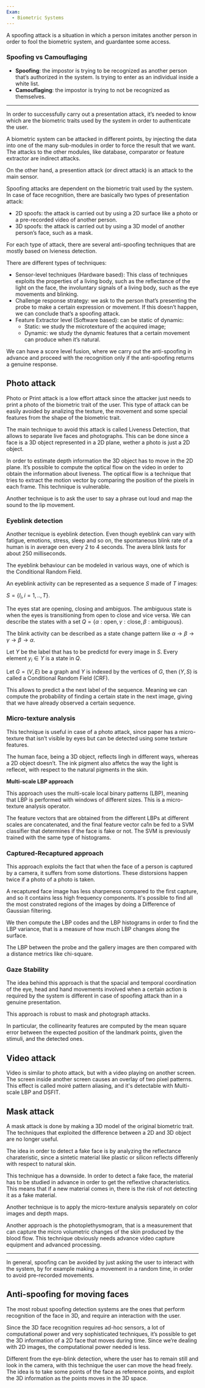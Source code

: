 ```yaml
---
Exam:
  - Biometric Systems
---
```

A spoofing attack is a situation in which a person imitates another person in order to fool the biometric system, and guardantee some access.

### Spoofing vs Camouflaging
- **Spoofing**: the impostor is trying to be recognized as another person that’s authorized in the system. Is trying to enter as an individual inside a white list.
- **Camouflaging**: the impostor is trying to not be recognized as themselves.

--- 

In order to successfully carry out a presentation attack, it’s needed to know which are the biometric traits used by the system in order to authenticate the user.

A biometric system can be attacked in different points, by injecting the data into one of the many sub-modules in order to force the result that we want. The attacks to the other modules, like database, comparator or feature extractor are indirect attacks.

On the other hand, a presention attack (or direct attack) is an attack to the main sensor.

Spoofing attacks are dependent on the biometric trait used by the system. In case of face recognition, there are basically two types of presentation attack:

- 2D spoofs: the attack is carried out by using a 2D surface like a photo or a pre-recorded video of another person.
- 3D spoofs: the attack is carried out by using a 3D model of another person’s face, such as a mask.

For each type of attack, there are several anti-spoofing techniques that are mostly based on lvieness detection. 

There are different types of techniques:

- Sensor-level techniques (Hardware based): This class of techniques exploits the properties of a living body, such as the reflectance of the light on the face, the involuntary signals of a living body, such as the eye movements and blinking.
- Challenge response strategy: we ask to the person that’s presenting the probe to make a certain expression or movement. If this doesn’t happen, we can conclude that’s a spoofing attack.
- Feature Extractor level (Software based): can be static of dynamic:
    - Static: we study the microtexture of the acquired image;
    - Dynamic: we study the dynamic features that a certain movement can produce when it’s natural.

We can have a score level fusion, where we carry out the anti-spoofing in advance and proceed with the recognition only if the anti-spoofing returns a genuine response.

## Photo attack

Photo or Print attack is a low effort attack since the attacker just needs to print a photo of the biometric trait of the user. This type of attack can be easily avoided by analizing the texture, the movement and some special features from the shape of the biometric trait.

The main technique to avoid this attack is called Liveness Detection, that allows to separate live faces and photographs. This can be done since a face is a 3D object represented in a 2D plane, wether a photo is just a 2D object.

In order to estimate depth information the 3D object has to move in the 2D plane. It’s possible to compute the optical flow on the video in order to obtain the information about liveness. The optical flow is a technique that tries to extract the motion vector by comparing the position of the pixels in each frame. This technique is vulnerable.

Another technique is to ask the user to say a phrase out loud and map the sound to the lip movement.

### Eyeblink detection

Another tecnique is eyeblink detection. Even though eyeblink can vary with fatigue, emotions, stress, sleep and so on, the spontaneous blink rate of a human is in average oen every 2 to 4 seconds. The avera blink lasts for about 250 milliseconds.

The eyeblink behaviour can be modeled in various ways, one of which is the Conditional Random Field.

An eyeblink activity can be represented as a sequence $S$ made of $T$ images:

$S = \{I_i, i=1,..,T\}$.

The eyes stat are opening, closing and ambiguos. The ambiguous state is when the eyes is transitioning from open to close and vice versa. We can describe the states with a set $Q = \{\alpha:\text{open}, \gamma:\text{close}, \beta:\text{ambiguous} \}$.

The blink activity can be described as a state change pattern like $\alpha \rightarrow \beta \rightarrow \gamma \rightarrow \beta \rightarrow \alpha$.

Let $Y$ be the label that has to be predictd for every image in $S$. Every element $y_i\in Y$ is a state in $Q$.

Let $G = (V,E)$ be a graph and $Y$ is indexed by the vertices of $G$, then $(Y,S)$ is called a Conditional Random Field (CRF).

This allows to predict a the next label of the sequence. Meaning we can compute the probability of finding a certain state in the next image, giving that we have already observed a certain sequence.

### Micro-texture analysis

This technique is useful in case of a photo attack, since paper has a micro-texture that isn’t visible by eyes but can be detected using some texture features.

The human face, being a 3D object, reflects lingh in different ways, whereas a 2D object doesn’t. The ink pigment also affetcs the way the light is reflecet, with respect to the natural pigments in the skin.

**Multi-scale LBP approach**

This approach uses the multi-scale local binary patterns (LBP), meaning that LBP is performed with windows of different sizes. This is a micro-texture analysis operator.

The feature vectors that are obtained from the different LBPs at different scales are concatenated, and the final feature vector ca1n be fed to a SVM classifier that determines if the face is fake or not. The SVM is previously trained with the same type of histograms.

### **Captured-Recaptured approach**

This approach exploits the fact that when the face of a person is captured by a camera, it suffers from some distortions. These distorsions happen twice if a photo of a photo is taken.

A recaptured face image has less sharpeness compared to the first capture, and so it contains less high frequency components. It's possible to find all the most constrated regions of the images by doing a Difference of Gaussian filtering.

We then compute the LBP codes and the LBP histograms in order to find the LBP variance, that is a measure of how much LBP changes along the surface. 

The LBP between the probe and the gallery images are then compared with a distance metrics like chi-square. 

### **Gaze Stability**

The idea behind this approach is that the spacial and temporal coordination of the eye, head and hand movements involved when a certain action is required by the system is different in case of spoofing attack than in a genuine presentation.

This approach is robust to mask and photograph attacks.

In particular, the collinearity features are computed by the mean square error between the expected position of the landmark points, given the stimuli, and the detected ones.

## Video attack

Video is similar to photo attack, but with a video playing on another screen. The screen inside another screen causes an overlay of two pixel patterns. This effect is called moiré pattern aliasing, and it's detectable with Multi-scale LBP and DSFIT. 

## Mask attack

A mask attack is done by making a 3D model of the original biometric trait. The techniques that exploited the difference between a 2D and 3D object are no longer useful.

The idea in order to detect a fake face is by analyzing the reflectance charateristic, since a sintetic material like plastic or silicon reflects differenly with respect to natural skin.

This technique has a downside. In order to detect a fake face, the material has to be studied in advance in order to get the reflextive characteristics. This means that if a new material comes in, there is the risk of not detecting it as a fake material.

Another technique is to apply the micro-texture analysis separately on color images and depth maps.

Another approach is the photoplethysmogram, that is a measurement that can capture the micro volumetric changes of the skin produced by the blood flow. This technique obviously needs advance video capture equipment and advanced processing. 

---

In general, spoofing can be avoided by just asking the user to interact with the system, by for example making a movement in a random time, in order to avoid pre-recorded movements.

## Anti-spoofing for moving faces

The most robust spoofing detection systems are the ones that perform recognition of the face in 3D, and require an interaction with the user.

Since the 3D face recognition requires ad-hoc sensors, a lot of computational power and very sophisticated techniques, it’s possible to get the 3D information of a 2D face that moves during time. Since we’re dealing with 2D images, the computational power needed is less.

Different from the eye-blink detection, where the user has to remain still and look in the camera, with this technique the user can move the head freely. The idea is to take some points of the face as reference points, and exploit the 3D information as the points moves in the 3D space.